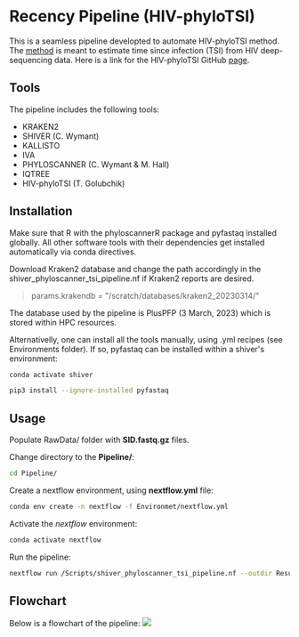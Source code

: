 # Recency Pipeline (HIV-phyloTSI)
This is a seamless pipeline developted to automate HIV-phyloTSI method. The [method](https://www.medrxiv.org/content/10.1101/2022.05.15.22275117v1) is meant to estimate time since infection (TSI) from HIV deep-sequencing data. Here is a link for the HIV-phyloTSI GitHub [page](https://github.com/BDI-pathogens/HIV-phyloTSI/tree/main).


## Tools
The pipeline includes the following tools:
- KRAKEN2
- SHIVER (C. Wymant)
- KALLISTO
- IVA
- PHYLOSCANNER (C. Wymant & M. Hall)
- IQTREE
- HIV-phyloTSI (T. Golubchik)

## Installation
Make sure that R with the phyloscannerR package and pyfastaq installed globally. All other software tools with their dependencies get installed automatically via conda directives. 

Download Kraken2 database and change the path accordingly in the shiver_phyloscanner_tsi_pipeline.nf if Kraken2 reports are desired.

>params.krakendb = "/scratch/databases/kraken2_20230314/"

The database used by the pipeline is PlusPFP (3 March, 2023) which is stored within HPC resources. 

Alternativelly, one can install all the tools manually, using .yml recipes (see Environments folder). If so, pyfastaq can be installed within a shiver's environment:

```sh
conda activate shiver
```

```sh
pip3 install --ignore-installed pyfastaq
```

## Usage
Populate RawData/ folder with **SID.fastq.gz** files.

Change directory to the **Pipeline/**: 
```sh
cd Pipeline/
```

Create a nextflow environment, using **nextflow.yml** file:

```sh
conda env create -n nextflow -f Environmet/nextflow.yml
```

Activate the *nextflow* environment:
```sh
conda activate nextflow
```

Run the pipeline: 

```sh
nextflow run /Scripts/shiver_phyloscanner_tsi_pipeline.nf --outdir Results -c Script/rki_profile.config -profile rki_slurm,rki_mamba
```

## Flowchart
Below is a flowchart of the pipeline:
[![](https://mermaid.ink/img/pako:eNqNVm1vm0gQ_isRn1ypjWAXv-XDSTTGLRcHO4ZWl8PVagOLvXcYKKx7qZr-99vF7NgQX3X-5HnmfXbmET-MuEiYcWOkWfFPvKOVuApnm_xK_kpzMLjd0Txn2XVaFfsVFbs3b1qd1dXNecZWlFc1GKDB4AoEHN2tnTvXR-R24QSBN3_80mrsc7PhuTA6F8aR53uh5yy8wAm9pa_dJ9Gds5BguCSeP3P_0Ph0EMXF_onn7AtUbJ5sHz45fqhtLSt67wYhkcE_-PfumQJFcycIH4g3Ix9dZ-auQYMj77NDbpd-6H0IALWjJsYrfHihmtEFbHwBm0T3zgoiTaU01xIylX2WsViAPbJex0Ao-n3p-US6Qk0IR--de7J256q72-AzKGwIqh71FEQ2saflSZYNpBkVguUnbHyhINXAnUvCteuesk8722F2JKsjoddpMJYYzwSrTpAdeQ8qhc6AO7uEO8uEL5SJJ5FyJ47vLB4DDyrFnUrtTqV2p1K7s_E2jlYfHxdLEgYe7LodrdZuGMr1l3lmZLVYwq7ZnXrtTr3m1bt3v73EO1KxlOyen9CLeme9ElqZ0lp8JaU6QqnHetKNOnk6g7CC5H11xWFXtPXhHUWrI6t0POci4dW1-8xrwfPtmqX1p3xLy5IlMtnkv-y9POHfeHKgmfJ4Ueenb_mYavrrxrR6qtV_0yyTJRQyQ8Ke5Yxo0oQ14e7bFmBiVgsMf53JQsAD_9MBAz30pmbZLTAGSmiBUd8FgFHfBUYpz5DQatuk7M65HfK5wmrHasFcp0cAmUAjLWABh-hMatlkulQtHAI20dq_CskySau3cS8hghVsW0M2UIyO8ET3zVLzhMhXVFn6ZaMh8M9Z-3LHSHEQJJevrrYNjYCVWrcxUFILTICPjgBGfcDqA2YPQFMgpdYCTgrr4mjGt2oozRqSsqi54EVeE_Yc87q5DGwDZ8FtfBUVY0o37ugUcfUBuNO2MTwBBmuApoicZt9lNqLC1tclFbWggsT1t_OHah0kcfUBqw-YPQBPgeZaCxs47liFqLnKR-q4OOTiRTJaz6DMCqG1iv6Mt8aeVXvKE_kx8kMZbwyxY3u2MW7k34Sl9JCJjbHJf0pTehBF8D2PjRtRHdhb41AmVLAZp9uK7o2blGa1REua_1kUWv75LyBDf6Q?type=png)](https://mermaid.live/edit#pako:eNqNVm1vm0gQ_isRn1ypjWAXv-XDSTTGLRcHO4ZWl8PVagOLvXcYKKx7qZr-99vF7NgQX3X-5HnmfXbmET-MuEiYcWOkWfFPvKOVuApnm_xK_kpzMLjd0Txn2XVaFfsVFbs3b1qd1dXNecZWlFc1GKDB4AoEHN2tnTvXR-R24QSBN3_80mrsc7PhuTA6F8aR53uh5yy8wAm9pa_dJ9Gds5BguCSeP3P_0Ph0EMXF_onn7AtUbJ5sHz45fqhtLSt67wYhkcE_-PfumQJFcycIH4g3Ix9dZ-auQYMj77NDbpd-6H0IALWjJsYrfHihmtEFbHwBm0T3zgoiTaU01xIylX2WsViAPbJex0Ao-n3p-US6Qk0IR--de7J256q72-AzKGwIqh71FEQ2saflSZYNpBkVguUnbHyhINXAnUvCteuesk8722F2JKsjoddpMJYYzwSrTpAdeQ8qhc6AO7uEO8uEL5SJJ5FyJ47vLB4DDyrFnUrtTqV2p1K7s_E2jlYfHxdLEgYe7LodrdZuGMr1l3lmZLVYwq7ZnXrtTr3m1bt3v73EO1KxlOyen9CLeme9ElqZ0lp8JaU6QqnHetKNOnk6g7CC5H11xWFXtPXhHUWrI6t0POci4dW1-8xrwfPtmqX1p3xLy5IlMtnkv-y9POHfeHKgmfJ4Ueenb_mYavrrxrR6qtV_0yyTJRQyQ8Ke5Yxo0oQ14e7bFmBiVgsMf53JQsAD_9MBAz30pmbZLTAGSmiBUd8FgFHfBUYpz5DQatuk7M65HfK5wmrHasFcp0cAmUAjLWABh-hMatlkulQtHAI20dq_CskySau3cS8hghVsW0M2UIyO8ET3zVLzhMhXVFn6ZaMh8M9Z-3LHSHEQJJevrrYNjYCVWrcxUFILTICPjgBGfcDqA2YPQFMgpdYCTgrr4mjGt2oozRqSsqi54EVeE_Yc87q5DGwDZ8FtfBUVY0o37ugUcfUBuNO2MTwBBmuApoicZt9lNqLC1tclFbWggsT1t_OHah0kcfUBqw-YPQBPgeZaCxs47liFqLnKR-q4OOTiRTJaz6DMCqG1iv6Mt8aeVXvKE_kx8kMZbwyxY3u2MW7k34Sl9JCJjbHJf0pTehBF8D2PjRtRHdhb41AmVLAZp9uK7o2blGa1REua_1kUWv75LyBDf6Q)